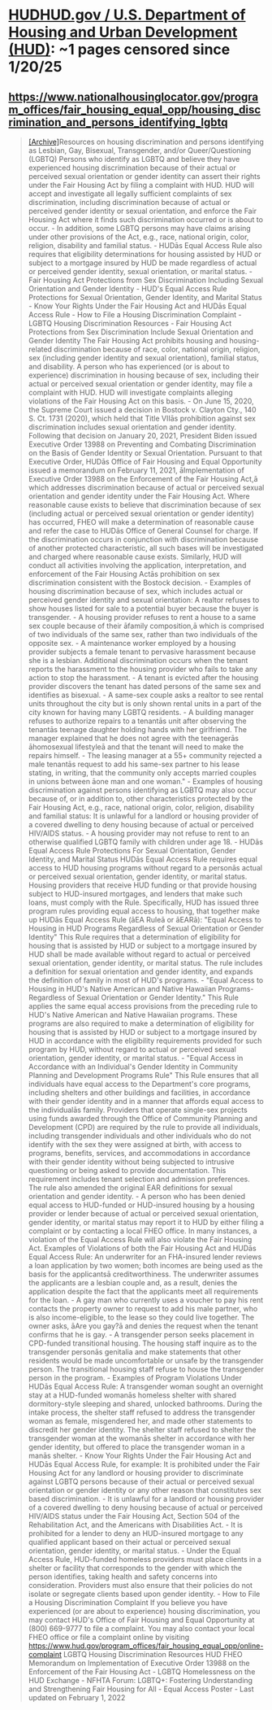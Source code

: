 



# [HUDHUD.gov / U.S. Department of Housing and Urban Development (HUD)](nationalhousinglocator.gov): ~1 pages censored since 1/20/25

## https://www.nationalhousinglocator.gov/program_offices/fair_housing_equal_opp/housing_discrimination_and_persons_identifying_lgbtq


> [[Archive]](https://web.archive.org/web/20240000000000*/https://www.nationalhousinglocator.gov/program_offices/fair_housing_equal_opp/housing_discrimination_and_persons_identifying_lgbtq)Resources on housing discrimination and persons identifying as Lesbian, Gay, Bisexual, Transgender, and/or Queer/Questioning (LGBTQ) Persons who identify as LGBTQ and believe they have experienced housing discrimination because of their actual or perceived sexual orientation or gender identity can assert their rights under the Fair Housing Act by filing a complaint with HUD. HUD will accept and investigate all legally sufficient complaints of sex discrimination, including discrimination because of actual or perceived gender identity or sexual orientation, and enforce the Fair Housing Act where it finds such discrimination occurred or is about to occur. - In addition, some LGBTQ persons may have claims arising under other provisions of the Act, e.g., race, national origin, color, religion, disability and familial status. - HUDās Equal Access Rule also requires that eligibility determinations for housing assisted by HUD or subject to a mortgage insured by HUD be made regardless of actual or perceived gender identity, sexual orientation, or marital status. - Fair Housing Act Protections from Sex Discrimination Including Sexual Orientation and Gender Identity - HUD's Equal Access Rule Protections for Sexual Orientation, Gender Identity, and Marital Status - Know Your Rights Under the Fair Housing Act and HUDās Equal Access Rule - How to File a Housing Discrimination Complaint - LGBTQ Housing Discrimination Resources - Fair Housing Act Protections from Sex Discrimination Include Sexual Orientation and Gender Identity The Fair Housing Act prohibits housing and housing-related discrimination because of race, color, national origin, religion, sex (including gender identity and sexual orientation), familial status, and disability. A person who has experienced (or is about to experience) discrimination in housing because of sex, including their actual or perceived sexual orientation or gender identity, may file a complaint with HUD. HUD will investigate complaints alleging violations of the Fair Housing Act on this basis. - On June 15, 2020, the Supreme Court issued a decision in Bostock v. Clayton Cty., 140 S. Ct. 1731 (2020), which held that Title VIIās prohibition against sex discrimination includes sexual orientation and gender identity. Following that decision on January 20, 2021, President Biden issued Executive Order 13988 on Preventing and Combating Discrimination on the Basis of Gender Identity or Sexual Orientation. Pursuant to that Executive Order, HUDās Office of Fair Housing and Equal Opportunity issued a memorandum on February 11, 2021, āImplementation of Executive Order 13988 on the Enforcement of the Fair Housing Act,ā which addresses discrimination because of actual or perceived sexual orientation and gender identity under the Fair Housing Act. Where reasonable cause exists to believe that discrimination because of sex (including actual or perceived sexual orientation or gender identity) has occurred, FHEO will make a determination of reasonable cause and refer the case to HUDās Office of General Counsel for charge. If the discrimination occurs in conjunction with discrimination because of another protected characteristic, all such bases will be investigated and charged where reasonable cause exists. Similarly, HUD will conduct all activities involving the application, interpretation, and enforcement of the Fair Housing Actās prohibition on sex discrimination consistent with the Bostock decision. - Examples of housing discrimination because of sex, which includes actual or perceived gender identity and sexual orientation: A realtor refuses to show houses listed for sale to a potential buyer because the buyer is transgender. - A housing provider refuses to rent a house to a same sex couple because of their āfamily composition,ā which is comprised of two individuals of the same sex, rather than two individuals of the opposite sex. - A maintenance worker employed by a housing provider subjects a female tenant to pervasive harassment because she is a lesbian. Additional discrimination occurs when the tenant reports the harassment to the housing provider who fails to take any action to stop the harassment. - A tenant is evicted after the housing provider discovers the tenant has dated persons of the same sex and identifies as bisexual. - A same-sex couple asks a realtor to see rental units throughout the city but is only shown rental units in a part of the city known for having many LGBTQ residents. - A building manager refuses to authorize repairs to a tenantās unit after observing the tenantās teenage daughter holding hands with her girlfriend. The manager explained that he does not agree with the teenagerās āhomosexual lifestyleā and that the tenant will need to make the repairs himself. - The leasing manager at a 55+ community rejected a male tenantās request to add his same-sex partner to his lease stating, in writing, that the community only accepts married couples in unions between āone man and one woman." - Examples of housing discrimination against persons identifying as LGBTQ may also occur because of, or in addition to, other characteristics protected by the Fair Housing Act, e.g., race, national origin, color, religion, disability and familial status: It is unlawful for a landlord or housing provider of a covered dwelling to deny housing because of actual or perceived HIV/AIDS status. - A housing provider may not refuse to rent to an otherwise qualified LGBTQ family with children under age 18. - HUDās Equal Access Rule Protections For Sexual Orientation, Gender Identity, and Marital Status HUDās Equal Access Rule requires equal access to HUD housing programs without regard to a personās actual or perceived sexual orientation, gender identity, or marital status. Housing providers that receive HUD funding or that provide housing subject to HUD-insured mortgages, and lenders that make such loans, must comply with the Rule. Specifically, HUD has issued three program rules providing equal access to housing, that together make up HUDās Equal Access Rule (āEA Ruleā or āEARā): "Equal Access to Housing in HUD Programs Regardless of Sexual Orientation or Gender Identity" This Rule requires that a determination of eligibility for housing that is assisted by HUD or subject to a mortgage insured by HUD shall be made available without regard to actual or perceived sexual orientation, gender identity, or marital status. The rule includes a definition for sexual orientation and gender identity, and expands the definition of family in most of HUD's programs. - "Equal Access to Housing in HUD's Native American and Native Hawaiian Programs-Regardless of Sexual Orientation or Gender Identity." This Rule applies the same equal access provisions from the preceding rule to HUD's Native American and Native Hawaiian programs. These programs are also required to make a determination of eligibility for housing that is assisted by HUD or subject to a mortgage insured by HUD in accordance with the eligibility requirements provided for such program by HUD, without regard to actual or perceived sexual orientation, gender identity, or marital status. - "Equal Access in Accordance with an Individual's Gender Identity in Community Planning and Development Programs Rule" This Rule ensures that all individuals have equal access to the Department's core programs, including shelters and other buildings and facilities, in accordance with their gender identity and in a manner that affords equal access to the individualās family. Providers that operate single-sex projects using funds awarded through the Office of Community Planning and Development (CPD) are required by the rule to provide all individuals, including transgender individuals and other individuals who do not identify with the sex they were assigned at birth, with access to programs, benefits, services, and accommodations in accordance with their gender identity without being subjected to intrusive questioning or being asked to provide documentation. This requirement includes tenant selection and admission preferences. The rule also amended the original EAR definitions for sexual orientation and gender identity. - A person who has been denied equal access to HUD-funded or HUD-insured housing by a housing provider or lender because of actual or perceived sexual orientation, gender identity, or marital status may report it to HUD by either filing a complaint or by contacting a local FHEO office. In many instances, a violation of the Equal Access Rule will also violate the Fair Housing Act. Examples of Violations of both the Fair Housing Act and HUDās Equal Access Rule: An underwriter for an FHA-insured lender reviews a loan application by two women; both incomes are being used as the basis for the applicantsā creditworthiness. The underwriter assumes the applicants are a lesbian couple and, as a result, denies the application despite the fact that the applicants meet all requirements for the loan. - A gay man who currently uses a voucher to pay his rent contacts the property owner to request to add his male partner, who is also income-eligible, to the lease so they could live together. The owner asks, āAre you gay?ā and denies the request when the tenant confirms that he is gay. - A transgender person seeks placement in CPD-funded transitional housing. The housing staff inquire as to the transgender personās genitalia and make statements that other residents would be made uncomfortable or unsafe by the transgender person. The transitional housing staff refuse to house the transgender person in the program. - Examples of Program Violations Under HUDās Equal Access Rule: A transgender woman sought an overnight stay at a HUD-funded womanās homeless shelter with shared dormitory-style sleeping and shared, unlocked bathrooms. During the intake process, the shelter staff refused to address the transgender woman as female, misgendered her, and made other statements to discredit her gender identity. The shelter staff refused to shelter the transgender woman at the womanās shelter in accordance with her gender identity, but offered to place the transgender woman in a manās shelter. - Know Your Rights Under the Fair Housing Act and HUDās Equal Access Rule, for example: It is prohibited under the Fair Housing Act for any landlord or housing provider to discriminate against LGBTQ persons because of their actual or perceived sexual orientation or gender identity or any other reason that constitutes sex based discrimination. - It is unlawful for a landlord or housing provider of a covered dwelling to deny housing because of actual or perceived HIV/AIDS status under the Fair Housing Act, Section 504 of the Rehabilitation Act, and the Americans with Disabilities Act. - It is prohibited for a lender to deny an HUD-insured mortgage to any qualified applicant based on their actual or perceived sexual orientation, gender identity, or marital status. - Under the Equal Access Rule, HUD-funded homeless providers must place clients in a shelter or facility that corresponds to the gender with which the person identifies, taking health and safety concerns into consideration. Providers must also ensure that their policies do not isolate or segregate clients based upon gender identity. - How to File a Housing Discrimination Complaint If you believe you have experienced (or are about to experience) housing discrimination, you may contact HUD's Office of Fair Housing and Equal Opportunity at (800) 669-9777 to file a complaint. You may also contact your local FHEO office or file a complaint online by visiting https://www.hud.gov/program_offices/fair_housing_equal_opp/online-complaint LGBTQ Housing Discrimination Resources HUD FHEO Memorandum on Implementation of Executive Order 13988 on the Enforcement of the Fair Housing Act - LGBTQ Homelessness on the HUD Exchange - NFHTA Forum: LGBTQ+: Fostering Understanding and Strengthening Fair Housing for All - Equal Access Poster - Last updated on February 1, 2022